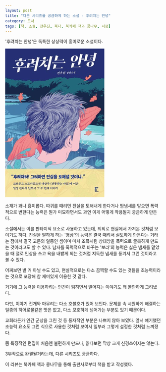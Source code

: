 ```yaml
---
layout: post
title: "다른 시리즈를 궁금하게 하는 소설 - 후려치는 안녕"
category: 도서
tags: [책, 소설, 전우진, 북다, 북카페 책과 콩나무, 서평]
---
```


'후려치는 안녕'은
독특한 상상력이 흥미로운 소설이다.

![표지](/images/smashing-hello-book-h480.jpg)

소재가 꽤나 흥미롭다.
따귀를 때리면 진실을 토해내게 한다거나
땀냄새를 맡으면 폭력적으로 변한다는 능력은
뭔가 미묘하면서도 과연 이게 어떻게 작용될지 궁금하게 만든다.

소설에서는 이를 판타지적 요소로 사용하고 있는데,
의외로 현실에서 가져온 것처럼 보이기도 하다.
진실을 말하게 하는 '병삼'의 능력은
결국 때려서 실토하게 만든다는 거라는 점에서
결국 고문의 일종인 셈이며
마치 조폭처럼 상대방을 폭력으로 굴복하게 만드는 것이라고도 할 수 있다.
남자를 폭력적으로 바꾸는 '보라'의 능력은
싫은 냄새를 맡았을 때 절로 인상을 쓰고 욕을 내뱉게 되는 것처럼
지독한 냄새를 풍겨서 그런 것이라고 볼 수 있다.

어찌보면 별 거 아닐 수도 있고,
현실적으로는 다소 끔찍할 수도 있는 것들을
초능력이라는 것으로 포장해
참 재미있게 이용한 것 같다.

거기에 그 능력을 이용하려는 인간이 얽히면서 벌어지는 이야기도 꽤 볼만하게 그려냈다.

다만, 이야기 전개와 마무리는 다소 호불호가 있어 보인다.
문제를 속 시원하게 해결하는 일종의 히어로물같은 맛은 없고,
다소 모호하게 넘어가는 부분도 있기 때문이다.

교회라든가 인간 군상을 그린 것 등
풍자적인 부분은 나쁘지 않아 보였다.
앞서 얘기했던 초능력 요소도 그런 식으로 사용한 것처럼 보여서
일부러 그렇게 설정한 것처럼 느껴졌다.

쫌 특징적인 편집이 처음엔 불편하게 만드나,
읽다보면 막상 크게 신경쓰이지는 않는다.

3부작으로 완결될거라는데,
다른 시리즈도 궁금하다.



<div class="im im-info">
이 리뷰는 북카페 책과 콩나무을 통해 출판사로부터 책을 받고 작성했다.
</div>
